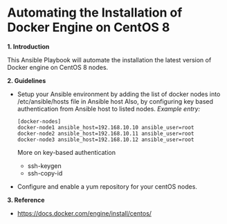 # Automating the Installation of Docker Engine on CentOS 8

__1. Introduction__

This Ansible Playbook will automate the installation the latest version of Docker engine on CentOS 8 nodes.

__2. Guidelines__

- Setup your Ansible environment by adding the list of docker nodes into /etc/ansible/hosts file in Ansible host Also, by configuring key based authentication
from Ansible host to listed nodes.
  _Example entry:_
  ```
  [docker-nodes]
  docker-node1 ansible_host=192.168.10.10 ansible_user=root
  docker-node2 ansible_host=192.168.10.11 ansible_user=root
  docker-node3 ansible_host=192.168.10.12 ansible_user=root
  ```
  
  More on key-based authentication
  - ssh-keygen
  - ssh-copy-id
  
- Configure and enable a yum repository for your centOS nodes.
  

__3. Reference__
- https://docs.docker.com/engine/install/centos/
  
